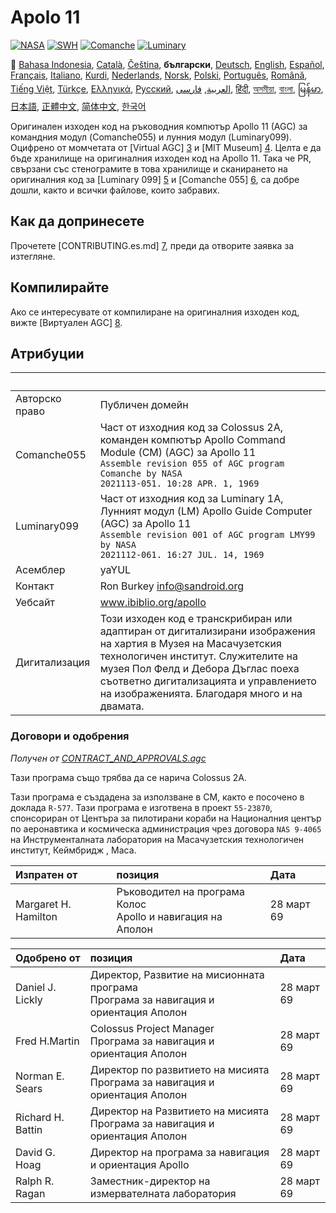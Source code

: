 # Apolo 11

[![NASA][1]][2]
[![SWH]][SWH_URL]
[![Comanche]][ComancheMilestone]
[![Luminary]][LuminaryMilestone]

🎌
[Bahasa Indonesia][ID],
[Català][CA],
[Čeština][CZ],
**български**,
[Deutsch][DE],
[English][EN],
[Español][ES],
[Français][FR],
[Italiano][IT],
[Kurdi][KU],
[Nederlands][NL],
[Norsk][NO],
[Polski][PL],
[Português][PT_BR],
[Română][RO],
[Tiếng Việt][VI],
[Türkçe][TR],
[Ελληνικά][GR],
[Русский][RU],
[العربية][AR],
[فارسی][FA],
[हिंदी][HI_IN],
[অসমীয়া][AS_IN],
[বাংলা][BD_BN],
[မြန်မာ][MM],
[日本語][JA],
[正體中文][ZH_TW],
[简体中文][ZH_CN],
[한국어][KO_KR]

[AR]:README.ar.md
[AS_IN]:README.as_in.md
[BD_BN]:README.bd_bn.md
[BG]:README.bg.md
[CA]:README.ca.md
[CZ]:README.cz.md
[DE]:README.de.md
[EN]:README.md
[ES]:README.es.md
[FA]:README.fa.md
[FR]:README.fr.md
[GR]:README.gr.md
[HI_IN]:README.hi_in.md
[ID]:README.id.md
[IT]:README.it.md
[JA]:README.ja.md
[KO_KR]:README.ko_kr.md
[KU]:README.ku.md
[LT]:README.lt.md
[MM]:README.mm.md
[NL]:README.nl.md
[NO]:README.no.md
[PL]:README.pl.md
[PT_BR]:README.pt_br.md
[RO]:README.ro.md
[RU]:README.ru.md
[TR]:README.tr.md
[VI]:README.vi.md
[ZH_CN]:README.zh_cn.md
[ZH_TW]:README.zh_tw.md

Оригинален изходен код на ръководния компютър Apollo 11 (AGC) за командния модул (Comanche055) и лунния модул (Luminary099). Оцифрено от момчетата от [Virtual AGC] [3] и [MIT Museum] [4]. Целта е да бъде хранилище на оригиналния изходен код на Apollo 11. Така че PR, свързани със стенограмите в това хранилище и сканирането на оригиналния код за [Luminary 099] [5] и [Comanche 055] [6], са добре дошли, както и всички файлове, които забравих.

## Как да допринесете

Прочетете [CONTRIBUTING.es.md] [7], преди да отворите заявка за изтегляне.

## Компилирайте

Ако се интересувате от компилиране на оригиналния изходен код, вижте [Виртуален AGC] [8].

## Атрибуции

&nbsp;            | &nbsp;
:---------------- | :-----
Авторско право    | Публичен домейн
Comanche055 	  | Част от изходния код за Colossus 2A, команден компютър Apollo Command Module (CM) (AGC) за Apollo 11<br>`Assemble revision 055 of AGC program Comanche by NASA`<br>`2021113-051. 10:28 APR. 1, 1969`
Luminary099       | Част от изходния код за Luminary 1A, Лунният модул (LM) Apollo Guide Computer (AGC) за Apollo 11<br>`Assemble revision 001 of AGC program LMY99 by NASA`<br> `2021112-061. 16:27 JUL. 14, 1969`
Асемблер 		  | yaYUL
Контакт			  | Ron Burkey <info@sandroid.org>
Уебсайт			  | www.ibiblio.org/apollo
Дигитализация	  | Този изходен код е транскрибиран или адаптиран от дигитализирани изображения на хартия в Музея на Масачузетския технологичен институт. Служителите на музея Пол Фелд и Дебора Дъглас поеха съответно дигитализацията и управлението на изображенията. Благодаря много и на двамата.

### Договори и одобрения

*Получен от [CONTRACT_AND_APPROVALS.agc]*

Тази програма също трябва да се нарича Colossus 2A.

Тази програма е създадена за използване в CM, както е посочено в доклада `R-577`. Тази програма е изготвена в проект `55-23870`, спонсориран от Центъра за пилотирани кораби на Националния център по аеронавтика и космическа администрация чрез договора `NAS 9-4065` на Инструменталната лаборатория на Масачузетския технологичен институт, Кеймбридж , Маса.

Изпратен от 		 | позиция | Дата
:------------------- | :------ | :----
Margaret H. Hamilton | Ръководител на програма Колос <br> Apollo и навигация на Аполон | 28 март 69

Одобрено от 		| позиция | Дата
:------------------ | :------ | :----
Daniel J. Lickly    | Директор, Развитие на мисионната програма <br> Програма за навигация и ориентация Аполон   | 28 март 69
Fred H.Martin 	    | Colossus Project Manager <br> Програма за навигация и ориентация Аполон | 28 март 69
Norman E. Sears 	| Директор по развитието на мисията <br> Програма за навигация и ориентация Аполон 	| 28 март 69
Richard H. Battin 	| Директор на Развитието на мисията <br> Програма за навигация и ориентация Аполон | 28 март 69
David G. Hoag 		| Директор на програма за навигация и ориентация Apollo | 28 март 69
Ralph R. Ragan 		| Заместник-директор на измервателната лаборатория | 28 март 69

[CONTRACT_AND_APPROVALS.agc]:https://github.com/chrislgarry/Apollo-11/blob/master/Comanche055/CONTRACT_AND_APPROVALS.agc
[1]:https://flat.badgen.net/badge/NASA/Mission%20Overview/0B3D91
[2]:https://www.nasa.gov/mission_pages/apollo/missions/apollo11.html
[3]:http://www.ibiblio.org/apollo/
[4]:http://web.mit.edu/museum/
[5]:http://www.ibiblio.org/apollo/ScansForConversion/Luminary099/
[6]:http://www.ibiblio.org/apollo/ScansForConversion/Comanche055/
[7]:https://github.com/chrislgarry/Apollo-11/blob/master/CONTRIBUTING.es.md
[8]:https://github.com/rburkey2005/virtualagc
[SWH]:https://flat.badgen.net/badge/Software%20Heritage/Archive/0B3D91
[SWH_URL]:https://archive.softwareheritage.org/browse/origin/https://github.com/chrislgarry/Apollo-11/
[Comanche]:https://flat.badgen.net/github/milestones/chrislgarry/Apollo-11/1
[ComancheMilestone]:https://github.com/chrislgarry/Apollo-11/milestone/1
[Luminary]:https://flat.badgen.net/github/milestones/chrislgarry/Apollo-11/2
[LuminaryMilestone]:https://github.com/chrislgarry/Apollo-11/milestone/2
